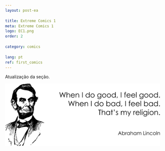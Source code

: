 ```yaml
---
layout: post-ea

title: Extreme Comics 1
meta: Extreme Comics 1
logo: EC1.png
order: 2

category: comics

lang: pt
ref: first_comics
---
```


Atualização da seção.

<a data-fancybox="gallery" href="/img/programming/Lincoln.png"><img src="/img/programming/Lincoln.png" alt=""></a>
